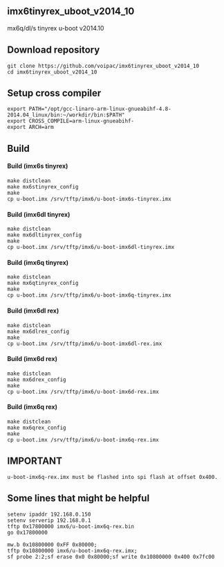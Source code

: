 ## imx6tinyrex_uboot_v2014_10
mx6q/dl/s tinyrex u-boot v2014.10 

## Download repository
    git clone https://github.com/voipac/imx6tinyrex_uboot_v2014_10
    cd imx6tinyrex_uboot_v2014_10

## Setup cross compiler
    export PATH="/opt/gcc-linaro-arm-linux-gnueabihf-4.8-2014.04_linux/bin:~/workdir/bin:$PATH"
    export CROSS_COMPILE=arm-linux-gnueabihf-
    export ARCH=arm

## Build
#### Build (imx6s tinyrex)
    make distclean
    make mx6stinyrex_config
    make
    cp u-boot.imx /srv/tftp/imx6/u-boot-imx6s-tinyrex.imx
    
#### Build (imx6dl tinyrex)
    make distclean
    make mx6dltinyrex_config
    make
    cp u-boot.imx /srv/tftp/imx6/u-boot-imx6dl-tinyrex.imx

#### Build (imx6q tinyrex)
    make distclean
    make mx6qtinyrex_config
    make
    cp u-boot.imx /srv/tftp/imx6/u-boot-imx6q-tinyrex.imx

#### Build (imx6dl rex)
    make distclean
    make mx6dlrex_config
    make
    cp u-boot.imx /srv/tftp/imx6/u-boot-imx6dl-rex.imx

#### Build (imx6d rex)
    make distclean
    make mx6drex_config
    make
    cp u-boot.imx /srv/tftp/imx6/u-boot-imx6d-rex.imx

#### Build (imx6q rex)
    make distclean
    make mx6qrex_config
    make
    cp u-boot.imx /srv/tftp/imx6/u-boot-imx6q-rex.imx

## IMPORTANT
    u-boot-imx6q-rex.imx must be flashed into spi flash at offset 0x400.
    
## Some lines that might be helpful
    setenv ipaddr 192.168.0.150
    setenv serverip 192.168.0.1
    tftp 0x17800000 imx6/u-boot-imx6q-rex.bin
    go 0x17800000

    mw.b 0x10800000 0xFF 0x80000;
    tftp 0x10800000 imx6/u-boot-imx6q-rex.imx;
    sf probe 2:2;sf erase 0x0 0x80000;sf write 0x10800000 0x400 0x7fc00

  
